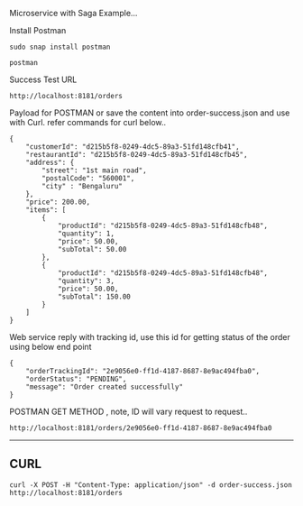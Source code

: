 Microservice with Saga Example...

Install Postman

```
sudo snap install postman

postman
```

Success Test URL 

```
http://localhost:8181/orders
```

Payload for POSTMAN or save the content into order-success.json and use with Curl. refer commands for curl below..

```
{
    "customerId": "d215b5f8-0249-4dc5-89a3-51fd148cfb41",
    "restaurantId": "d215b5f8-0249-4dc5-89a3-51fd148cfb45",
    "address": {
        "street": "1st main road",
        "postalCode": "560001",
        "city" : "Bengaluru"
    },
    "price": 200.00,
    "items": [
        {
            "productId": "d215b5f8-0249-4dc5-89a3-51fd148cfb48",
            "quantity": 1,
            "price": 50.00,
            "subTotal": 50.00
        },
        {
            "productId": "d215b5f8-0249-4dc5-89a3-51fd148cfb48",
            "quantity": 3,
            "price": 50.00,
            "subTotal": 150.00
        }
    ]
}
```

Web service reply with tracking id, use this id for getting status of the order using below end point

```
{
    "orderTrackingId": "2e9056e0-ff1d-4187-8687-8e9ac494fba0",
    "orderStatus": "PENDING",
    "message": "Order created successfully"
}
```

POSTMAN GET METHOD , note, ID will vary request to request..

```
http://localhost:8181/orders/2e9056e0-ff1d-4187-8687-8e9ac494fba0
```

----------------------------------

## CURL

```
curl -X POST -H "Content-Type: application/json" -d order-success.json http://localhost:8181/orders

```
